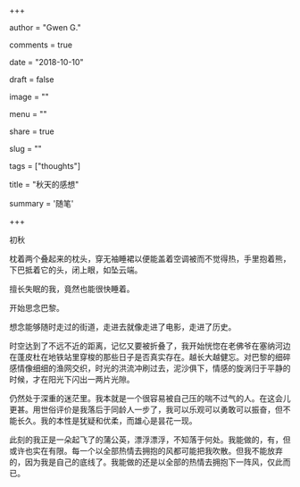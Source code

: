
+++

author = "Gwen G."

comments = true

date = "2018-10-10"

draft = false

image = ""

menu = ""

share = true

slug = ""

tags = ["thoughts"]

title = "秋天的感想"

summary = '随笔'


+++


初秋

枕着两个叠起来的枕头，穿无袖睡裙以便能盖着空调被而不觉得热，手里抱着熊，下巴抵着它的头，闭上眼，如坠云端。

擅长失眠的我，竟然也能很快睡着。



开始思念巴黎。

想念能够随时走过的街道，走进去就像走进了电影，走进了历史。

时空达到了不远不近的距离，记忆又要被折叠了，我开始恍惚在老佛爷在塞纳河边在蓬皮杜在地铁站里穿梭的那些日子是否真实存在。越长大越健忘。对巴黎的细碎感情像细细的渔网交织，时光的洪流冲刷过去，泥沙俱下，情感的旋涡归于平静的时候，才在阳光下闪出一两片光隙。



仍然处于深重的迷茫里。我本就是一个很容易被自己压的喘不过气的人。在这会儿更甚。用世俗评价是我落后于同龄人一步了，我可以乐观可以勇敢可以振奋，但不能长久。我的本性是犹疑和优柔，而雄心是昙花一现。

此刻的我正是一朵起飞了的蒲公英，漂浮漂浮，不知落于何处。我能做的，有，但或许也实在有限。每一个以全部热情去拥抱的风都可能把我吹散。但我不能放弃的，因为我是自己的底线了。我能做的还是以全部的热情去拥抱下一阵风，仅此而已。

